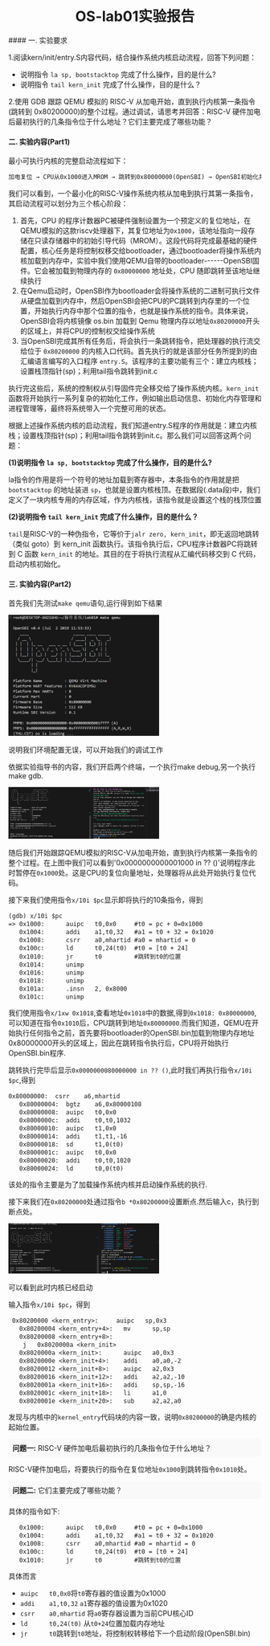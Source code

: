 <center>
    <h1>OS-lab01实验报告</h1>
</center>
#### 一. 实验要求

1.阅读kern/init/entry.S内容代码，结合操作系统内核启动流程，回答下列问题：

- 说明指令 `la sp, bootstacktop` 完成了什么操作，目的是什么?
- 说明指令 `tail kern_init` 完成了什么操作，目的是什么？

2.使用 GDB 跟踪 QEMU 模拟的 RISC-V 从加电开始，直到执行内核第一条指令(跳转到 0x80200000)的整个过程。通过调试，请思考并回答：RISC-V 硬件加电后最初执行的几条指令位于什么地址？它们主要完成了哪些功能？

#### 二. 实验内容(Part1)

最小可执行内核的完整启动流程如下：

```txt
加电复位 → CPU从0x1000进入MROM → 跳转到0x80000000(OpenSBI) → OpenSBI初始化并加载内核到0x80200000 → 跳转到entry.S → 调用kern_init() → 输出信息 → 结束
```

我们可以看到，一个最小化的RISC-V操作系统内核从加电到执行其第一条指令，其启动流程可以划分为三个核心阶段：

1. 首先，CPU 的程序计数器PC被硬件强制设置为一个预定义的复位地址，在QEMU模拟的这款riscv处理器下，其复位地址为`0x1000`，该地址指向一段存储在只读存储器中的初始引导代码（MROM）。这段代码将完成最基础的硬件配置，核心任务是将控制权移交给bootloader，通过bootloader将操作系统内核加载到内存中，实验中我们使用QEMU自带的bootloader------OpenSBI固件。它会被加载到物理内存的 `0x80000000` 地址处，CPU 随即跳转至该地址继续执行
2. 在Qemu启动时，OpenSBI作为bootloader会将操作系统的二进制可执行文件从硬盘加载到内存中，然后OpenSBI会把CPU的PC跳转到内存里的一个位置，开始执行内存中那个位置的指令，也就是操作系统的指令。具体来说，OpenSBI会将内核镜像 os.bin 加载到 Qemu 物理内存以地址`0x80200000`开头的区域上，并将CPU的控制权交给操作系统
3. 当OpenSBI完成其所有任务后，将会执行一条跳转指令，把处理器的执行流交给位于 `0x80200000` 的内核入口代码。首先执行的就是该部分任务所提到的由汇编语言编写的入口程序 `entry.S`。该程序的主要功能有三个：建立内核栈；设置栈顶指针(sp)；利用tail指令跳转到init.c

执行完这些后，系统的控制权从引导固件完全移交给了操作系统内核。`kern_init` 函数将开始执行一系列复杂的初始化工作，例如输出启动信息、初始化内存管理和进程管理等，最终将系统带入一个完整可用的状态。

根据上述操作系统内核的启动流程，我们知道entry.S程序的作用就是：建立内核栈；设置栈顶指针(sp)；利用tail指令跳转到init.c。那么我们可以回答这两个问题：

**(1)说明指令 `la sp, bootstacktop` 完成了什么操作，目的是什么?**

la指令的作用是将一个符号的地址加载到寄存器中，本条指令的作用就是把 `bootstacktop` 的地址装进 `sp`，也就是设置内核栈顶。在数据段(.data段)中，我们定义了一块内核专用的内存区域，作为内核栈，该指令就是设置这个栈的栈顶位置

**(2)说明指令 `tail kern_init` 完成了什么操作，目的是什么？**

`tail`是RISC-V的一种伪指令，它等价于`jalr zero, kern_init`，即无返回地跳转（类似 goto）到 kern_init 函数执行。该指令执行后，CPU程序计数器PC将跳转到 C 函数 `kern_init` 的地址。其目的在于将执行流程从汇编代码移交到 C 代码，启动内核初始化。

#### 三. 实验内容(Part2)

首先我们先测试`make qemu`语句,运行得到如下结果

<img src="fig/make_qemu.png" width = "300">

说明我们环境配置无误，可以开始我们的调试工作

依据实验指导书的内容，我们开启两个终端，一个执行make debug,另一个执行make gdb.

<img src="fig/make_gdb.png" width="300">

随后我们开始跟踪QEMU模拟的RISC-V从加电开始，直到执行内核第一条指令的整个过程。在上图中我们可以看到'0x0000000000001000 in ?? ()'说明程序此时暂停在`0x1000`处。这是CPU的复位向量地址，处理器将从此处开始执行复位代码。

接下来我们使用指令`x/10i $pc`显示即将执行的10条指令，得到

```
(gdb) x/10i $pc
=> 0x1000:      auipc   t0,0x0     #t0 = pc + 0=0x1000
   0x1004:      addi    a1,t0,32   #a1 = t0 + 32 = 0x1020
   0x1008:      csrr    a0,mhartid #a0 = mhartid = 0
   0x100c:      ld      t0,24(t0)  #t0 = [t0 + 24]
   0x1010:      jr      t0         #跳转到t0的位置
   0x1014:      unimp
   0x1016:      unimp
   0x1018:      unimp
   0x101a:      .insn   2, 0x8000
   0x101c:      unimp
```

我们使用指令`x/1xw 0x1018`,查看地址`0x1018`中的数据,得到`0x1018: 0x80000000`,可以知道在指令`0x1010`后，CPU跳转到地址`0x80000000`.而我们知道，QEMU在开始执行任何指令之前，首先要将bootloader的OpenSBI.bin加载到物理内存地址0x80000000开头的区域上，因此在跳转指令执行后，CPU将开始执行OpenSBI.bin程序.

跳转执行完毕后显示`0x0000000080000000 in ?? ()`,此时我们再执行指令`x/10i $pc`,得到

```
0x80000000:  csrr    a6,mhartid
   0x80000004:  bgtz    a6,0x80000108
   0x80000008:  auipc   t0,0x0
   0x8000000c:  addi    t0,t0,1032
   0x80000010:  auipc   t1,0x0
   0x80000014:  addi    t1,t1,-16
   0x80000018:  sd      t1,0(t0)
   0x8000001c:  auipc   t0,0x0
   0x80000020:  addi    t0,t0,1020
   0x80000024:  ld      t0,0(t0)
```

该处的指令主要是为了加载操作系统内核并启动操作系统的执行.

接下来我们在`0x80200000`处通过指令`b *0x80200000`设置断点.然后输入c，执行到断点处。

<img src="fig/make_0x8020.png" width="300">

可以看到此时内核已经启动

输入指令`x/10i $pc`，得到

```
 0x80200000 <kern_entry>:     auipc   sp,0x3
   0x80200004 <kern_entry+4>:   mv      sp,sp
   0x80200008 <kern_entry+8>:
    j   0x8020000a <kern_init>
   0x8020000a <kern_init>:      auipc   a0,0x3
   0x8020000e <kern_init+4>:    addi    a0,a0,-2
   0x80200012 <kern_init+8>:    auipc   a2,0x3
   0x80200016 <kern_init+12>:   addi    a2,a2,-10
   0x8020001a <kern_init+16>:   addi    sp,sp,-16
   0x8020001c <kern_init+18>:   li      a1,0
   0x8020001e <kern_init+20>:   sub     a2,a2,a0
```

发现与内核中的`kernel_entry`代码块的内容一致，说明`0x80200000`的确是内核的起始位置。

<div style="background-color:#f9f9f9; padding:8px; border-radius:6px;">
<b>问题一:</b> RISC-V 硬件加电后最初执行的几条指令位于什么地址？
</div>


RISC-V硬件加电后，将要执行的指令在复位地址`0x1000`到跳转指令`0x1010`处。

<div style="background-color:#f9f9f9; padding:8px; border-radius:6px;">
<b>问题二:</b> 它们主要完成了哪些功能？
</div>


具体的指令如下:

```
   0x1000:      auipc   t0,0x0     #t0 = pc + 0=0x1000
   0x1004:      addi    a1,t0,32   #a1 = t0 + 32 = 0x1020
   0x1008:      csrr    a0,mhartid #a0 = mhartid = 0
   0x100c:      ld      t0,24(t0)  #t0 = [t0 + 24]
   0x1010:      jr      t0         #跳转到t0的位置
```

具体而言

- `auipc   t0,0x0`将`t0`寄存器的值设置为0x1000
- `addi    a1,t0,32` `a1`寄存器的值设置为0x1020
- `csrr    a0,mhartid` 将`a0`寄存器设置为当前CPU核心ID
- `ld      t0,24(t0)` 从`t0+24`位置加载内存地址
- `jr      t0`跳转到`t0`地址，将控制权转移给下一个启动阶段(OpenSBI.bin)

